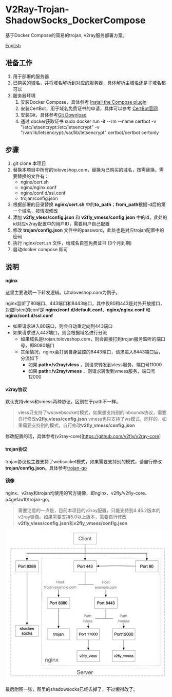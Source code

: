 # V2Ray-Trojan-ShadowSocks_DockerCompose

基于Docker Compose的简易的trojan, v2ray服务部署方案。

[English](README_EN.md)

## 准备工作

1. 用于部署的服务器
2. 已购买的域名，并将域名解析到对应的服务器，具体解析主域名还是子域名都可以
3. 服务器环境
   1. 安装Docker Compose，具体参考 [Install the Compose plugin](https://docs.docker.com/compose/install/linux/)
   2. 安装CertBot，用于域名免费证书的申请，具体可以参考 [CertBot官网](https://certbot.eff.org/)
   3. 安装Git，具体参考[Git Download](https://git-scm.com/downloads)
   4. 通过 docker获取证书 sudo docker run -it --rm --name certbot             -v "/etc/letsencrypt:/etc/letsencrypt"             -v "/var/lib/letsencrypt:/var/lib/letsencrypt"             certbot/certbot certonly
## 步骤

1. git clone 本项目
2. 替换本项目中所有的toloveshop.com，替换为已购买的域名，按需替换。需要替换的文件有：
   * nginx/cert.sh
   * nginx/nginx.conf
   * nginx/conf.d/ssl.conf
   * trojan/config.json
3. 根据部署的目录替换 **nginx/cert.sh** 中的**to_path**；**from_path**根据-d后的第一个域名，按情况修改
4. 添加 **v2fly_vless/config.json** 和 **v2fly_vmess/config.json** 中的id，此处的id对应v2ray配置中的用户ID，需要用户自己配置
5. 修改 **trojan/config.json** 文件中的password，此处也是对应trojan配置中的密码
6. 执行 nginx/cert.sh 文件，给域名自签免费证书 (3个月到期)
7. 启动docker compose 即可

## 说明

#### nginx

这里主要说明一下转发逻辑。以toloveshop.com为例子。

nginx监听了80端口、443端口和8443端口，其中仅80和443是对外开放接口，对应listen的conf是 **nginx/conf.d/default.conf**、**nginx/nginx.conf** 和 **nginx/conf.d/ssl.conf**

* 如果请求进入80端口，则会自动重定向到443端口
* 如果请求进入443端口，则会根据域名进行分流
  * 如果域名是trojan.toloveshop.com，则会直接打到trojan服务监听的端口号，即8080端口
  * 其余情况，nginx会打到自身监控的8443端口，请求进入8443端口后，分流如下
    * 如果 **path=/v2ray/vless** ，则请求转发到vless服务，端口号11000
    * 如果 **path=/v2ray/vmess** ，则请求转发到vmess服务，端口号12000

#### v2ray协议

默认支持vless和vmess两种协议，区别在于path不一样。

> vless只支持了ws(websocket)模式，如果想支持别的inbounds协议，需要自行修改**v2fly_vless/config.json**
> vmess也只支持了ws模式，同样的，如果需要支持别的模式，自行修改**v2fly_vmess/config.json**

修改配置的话，具体参考(v2ray-core)[https://github.com/v2fly/v2ray-core]

#### trojan协议

trojan协议也主要支持了websocket模式，如果需要支持别的模式，请自行修改 **trojan/config.json**。具体参考[trojan-go](https://github.com/p4gefau1t/trojan-go)

#### 镜像

nginx、v2ray和trojan均使用的官方镜像，即nginx、v2fly/v2fly-core、p4gefau1t/trojan-go。

> 需要注意的一点是，目前本项目的v2ray配置，只能支持到4.45.2版本的v2ray镜像。如果需要支持5.0以上版本，需要自行修改**v2fly_vless/config.json**和**v2fly_vmess/config.json**

![img.png](img.png)

最后附图一张，图里的shadowsocks已经去掉了，不过懒得改了。
